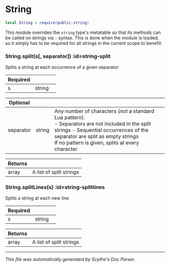 # String
```lua
local String = require(public.string)
```
This module overrides the `string` type's metatable so that its methods can
be called on strings via `:` syntax. This is done when the module is loaded,
so it simply has to be required for all strings in the current scope to benefit.
<section class="segment">

### String.split(s[, separator]) :id=string-split

Splits a string at each occurrence of a given separator

| **Required** | []() | []() |
| --- | --- | --- |
| s | string |  |

| **Optional** | []() | []() |
| --- | --- | --- |
| separator | string | Any number of characters (_not_ a standard Lua pattern). <br> - Separators are not included in the split strings - Sequential occurrences of the separator are split as empty strings <br> If no pattern is given, splits at every character |

| **Returns** | []() |
| --- | --- |
| array | A list of split strings |

</section>
<section class="segment">

### String.splitLines(s) :id=string-splitlines

Splits a string at each new line

| **Required** | []() | []() |
| --- | --- | --- |
| s | string |  |

| **Returns** | []() |
| --- | --- |
| array | A list of split strings |

</section>

----
_This file was automatically generated by Scythe's Doc Parser._
